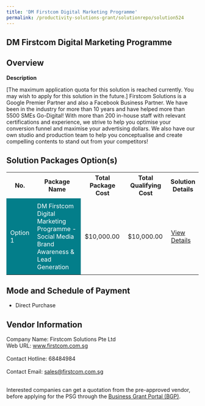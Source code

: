 ```yaml
---
title: 'DM Firstcom Digital Marketing Programme'
permalink: /productivity-solutions-grant/solutionrepo/solution524
---
```


## DM Firstcom Digital Marketing Programme

## Overview

**Description**

[The maximum application quota for this solution is reached currently. You may wish to apply for this solution in the future.] Firstcom Solutions is a Google Premier Partner and also a Facebook Business Partner. We have been in the industry for more than 10 years and have helped more than 5500 SMEs Go-Digital! With more than 200 in-house staff with relevant certifications and experience, we strive to help you optimise your conversion funnel and maximise your advertising dollars. We also have our own studio and production team to help you conceptualise and create compelling contents to stand out from your competitors! 

## Solution Packages Option(s)

<table>
<tr>
<th><b>No.</b></th>
<th><b>Package Name</b></th>
<th><b>Total Package Cost</b></th>
<th><b>Total Qualifying Cost</b></th>
<th><b>Solution Details</b></th>
</tr>
<tr>
<td style='padding: 10px; background-color: #037E8A; color: #FFFFFF;'>Option 1</td>
<td style='padding: 10px; background-color: #037E8A; color: #FFFFFF;'>DM Firstcom Digital Marketing Programme - Social Media Brand Awareness & Lead Generation</td>
<td style='padding: 10px;'>$10,000.00</td>
<td style='padding: 10px;'>$10,000.00</td>
<td style='padding: 10px;'><a href='/images/psg/DM_Firstcom_Solutions_20210328_Desensitised_Annex_3.pdf' target='_blank'>View Details</a></td>
</tr>
</table>

## Mode and Schedule of Payment

 - Direct Purchase

## Vendor Information

 Company Name: Firstcom Solutions Pte Ltd<br>Web URL: www.firstcom.com.sg <br><br>Contact Hotline: 68484984 <br><br>Contact Email: sales@firstcom.com.sg <br><br>

Interested companies can get a quotation from the pre-approved vendor, before applying for the PSG through the <a href='https://www.businessgrants.gov.sg/' target='_blank' rel='noopener'>Business Grant Portal (BGP)</a>.

<script src="/jquery/resize-tables.js"></script>
